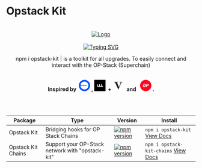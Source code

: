 # Opstack Kit

<div align="center">
  <br>
  <div align="center">
    <a href="https://opstack-kit.pages.dev">
      <img src="https://avatars.githubusercontent.com/u/176029081?s=200&v=4" title="Logo" alt="Logo" width="200" height="200"/>
    </a> 
    <br><br>
    <a href="https://x.com/opstackkit/status/1815366835715682495"><img src="https://readme-typing-svg.demolab.com?font=JetBrains+Mono&weight=800&size=30&pause=1000&center=true&repeat=false&random=false&width=435&lines&color=F70000&width=435&lines=Opstack+Kit" alt="Typing SVG" /></a> <br>
  </div>
  <p>npm i opstack-kit | is a toolkit for all upgrades. To easily connect and interact with the OP-Stack (Superchain)</p>
  <br>
  <b>Inspired by&nbsp;
    <img src="https://github.com/opstack-kit/.github/blob/main/base.png" title="Base" alt="Base" width="30" height="30"/>&nbsp;, 
    <img src="https://github.com/opstack-kit/.github/blob/main/wagmi.png" title="Wagmi" alt="Wagmi" width="30" height="30"/>&nbsp; + 
    <img src="https://github.com/opstack-kit/.github/blob/main/viem.png" title="Viem" alt="Viem" width="30" height="30"/>&nbsp; and &nbsp;
    <img src="https://github.com/opstack-kit/.github/blob/main/op.png" title="Optimism" alt="Optimism" width="30" height="30"/>&nbsp;.</b>
  
  <br><br>
  
| Package            | Type                                                   | Version | Install |
|--------------------|--------------------------------------------------------|---------|---------|
| Opstack Kit        | Bridging hooks for OP Stack Chains                     | [![npm version](https://badge.fury.io/js/opstack-kit.svg)](https://badge.fury.io/js/opstack-kit) | `npm i opstack-kit` [View Docs](https://opstack-kit.pages.dev) |
| Opstack Kit Chains | Support your OP-Stack network with "opstack-kit"       | [![npm version](https://badge.fury.io/js/opstack-kit-chains.svg)](https://badge.fury.io/js/opstack-kit-chains) | `npm i opstack-kit-chains` [View Docs](https://opstack-kit.pages.dev/docs/opstack-kit-chains.html) |

</div>
